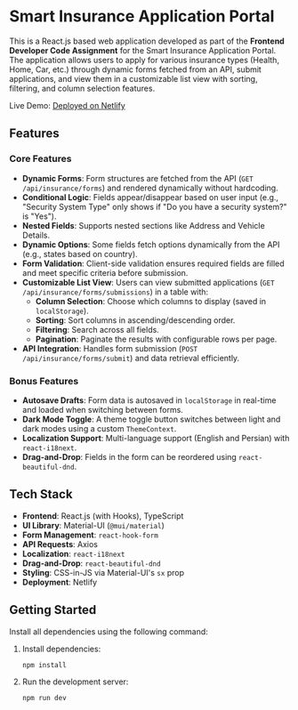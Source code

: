# Smart Insurance Application Portal

This is a React.js based web application developed as part of the **Frontend Developer Code Assignment** for the Smart Insurance Application Portal. The application allows users to apply for various insurance types (Health, Home, Car, etc.) through dynamic forms fetched from an API, submit applications, and view them in a customizable list view with sorting, filtering, and column selection features.

Live Demo: [Deployed on Netlify](https://smart-insurance-application-portal.netlify.app/) 

## Features

### Core Features
- **Dynamic Forms**: Form structures are fetched from the API (`GET /api/insurance/forms`) and rendered dynamically without hardcoding.
- **Conditional Logic**: Fields appear/disappear based on user input (e.g., "Security System Type" only shows if "Do you have a security system?" is "Yes").
- **Nested Fields**: Supports nested sections like Address and Vehicle Details.
- **Dynamic Options**: Some fields fetch options dynamically from the API (e.g., states based on country).
- **Form Validation**: Client-side validation ensures required fields are filled and meet specific criteria before submission.
- **Customizable List View**: Users can view submitted applications (`GET /api/insurance/forms/submissions`) in a table with:
  - **Column Selection**: Choose which columns to display (saved in `localStorage`).
  - **Sorting**: Sort columns in ascending/descending order.
  - **Filtering**: Search across all fields.
  - **Pagination**: Paginate the results with configurable rows per page.
- **API Integration**: Handles form submission (`POST /api/insurance/forms/submit`) and data retrieval efficiently.

### Bonus Features
- **Autosave Drafts**: Form data is autosaved in `localStorage` in real-time and loaded when switching between forms.
- **Dark Mode Toggle**: A theme toggle button switches between light and dark modes using a custom `ThemeContext`.
- **Localization Support**: Multi-language support (English and Persian) with `react-i18next`.
- **Drag-and-Drop**: Fields in the form can be reordered using `react-beautiful-dnd`.

## Tech Stack
- **Frontend**: React.js (with Hooks), TypeScript
- **UI Library**: Material-UI (`@mui/material`)
- **Form Management**: `react-hook-form`
- **API Requests**: Axios
- **Localization**: `react-i18next`
- **Drag-and-Drop**: `react-beautiful-dnd`
- **Styling**: CSS-in-JS via Material-UI's `sx` prop
- **Deployment**: Netlify 

## **Getting Started**

Install all dependencies using the following command:

1. Install dependencies:
   ```bash
   npm install
   ```
2. Run the development server:
   ```bash
   npm run dev
   ```
   
